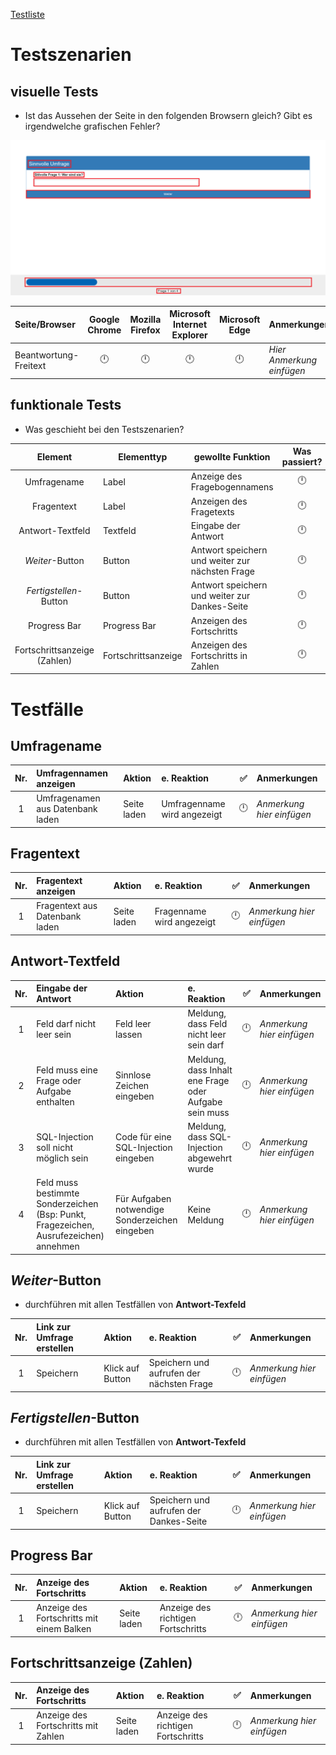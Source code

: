 [Testliste](/Tests/Testliste.md)
# Testszenarien
## visuelle Tests
* Ist das Aussehen der Seite in den folgenden Browsern gleich? Gibt es irgendwelche grafischen Fehler?

![Bild der Beantwortung-Freitext-Seite](/Tests/Tests%20-%20Ver.%200.4/Images/Beantwortung-Freitext.png)

| Seite/Browser | Google Chrome | Mozilla Firefox | Microsoft Internet Explorer | Microsoft Edge | Anmerkungen |
| :--- | :---: | :---: |  :---: | :---: | :--- |
| Beantwortung-Freitext | :clock12: | :clock12:|:clock12:|:clock12:| *Hier Anmerkung einfügen* |

## funktionale Tests
* Was geschieht bei den Testszenarien?

| Element | Elementtyp | gewollte Funktion | Was passiert? |
| :---: | --- | --- | :---: |
| Umfragename | Label | Anzeige des Fragebogennamens | :clock12: |
| Fragentext | Label | Anzeigen des Fragetexts | :clock12: |
| Antwort-Textfeld | Textfeld | Eingabe der Antwort | :clock12: |
| *Weiter*-Button | Button | Antwort speichern und weiter zur nächsten Frage | :clock12: |
| *Fertigstellen*-Button | Button | Antwort speichern und weiter zur Dankes-Seite | :clock12: |
| Progress Bar | Progress Bar | Anzeigen des Fortschritts | :clock12: |
| Fortschrittsanzeige (Zahlen) | Fortschrittsanzeige | Anzeigen des Fortschritts in Zahlen | :clock12: |


# Testfälle

## Umfragename

| Nr. | Umfragennamen anzeigen | Aktion | e. Reaktion | :white_check_mark: | Anmerkungen |
| :---: | :--- | :--- | :--- | :---: | :--- |
| 1 | Umfragenamen aus Datenbank laden | Seite laden | Umfragenname wird angezeigt | :clock12: | *Anmerkung hier einfügen* |

## Fragentext
| Nr. | Fragentext anzeigen | Aktion | e. Reaktion | :white_check_mark: | Anmerkungen |
| :---: | :--- | :--- | :--- | :---: | :--- |
| 1 | Fragentext aus Datenbank laden | Seite laden | Fragenname wird angezeigt | :clock12: | *Anmerkung hier einfügen* |

## Antwort-Textfeld
| Nr. | Eingabe der Antwort |  Aktion | e. Reaktion | :white_check_mark: | Anmerkungen |
| :---: | :--- | :--- | :--- | :---: | :--- |
| 1 | Feld darf nicht leer sein | Feld leer lassen | Meldung, dass Feld nicht leer sein darf | :clock12: | *Anmerkung hier einfügen* |
| 2 | Feld muss eine Frage oder Aufgabe enthalten | Sinnlose Zeichen eingeben | Meldung, dass Inhalt ene Frage oder Aufgabe sein muss | :clock12: | *Anmerkung hier einfügen* |
| 3 | SQL-Injection soll nicht möglich sein | Code für eine SQL-Injection eingeben | Meldung, dass SQL-Injection abgewehrt wurde | :clock12: | *Anmerkung hier einfügen* |
| 4 | Feld muss bestimmte Sonderzeichen (Bsp: Punkt, Fragezeichen, Ausrufezeichen) annehmen | Für Aufgaben notwendige Sonderzeichen eingeben | Keine Meldung | :clock12: | *Anmerkung hier einfügen* |

## *Weiter*-Button
- durchführen mit allen Testfällen von **Antwort-Texfeld**

| Nr. | Link zur Umfrage erstellen | Aktion | e. Reaktion | :white_check_mark: | Anmerkungen |
| :---: | :--- | :--- | :--- | :---: | :--- |
| 1 | Speichern | Klick auf Button | Speichern und aufrufen der nächsten Frage | :clock12: | *Anmerkung hier einfügen* |

## *Fertigstellen*-Button
- durchführen mit allen Testfällen von **Antwort-Texfeld**

| Nr. | Link zur Umfrage erstellen | Aktion | e. Reaktion | :white_check_mark: | Anmerkungen |
| :---: | :--- | :--- | :--- | :---: | :--- |
| 1 | Speichern | Klick auf Button | Speichern und aufrufen der Dankes-Seite | :clock12: | *Anmerkung hier einfügen* |

## Progress Bar

| Nr. | Anzeige des Fortschritts | Aktion | e. Reaktion | :white_check_mark: | Anmerkungen |
| :---: | :--- | :--- | :--- | :---: | :--- |
| 1 | Anzeige des Fortschritts mit einem Balken | Seite laden | Anzeige des richtigen Fortschritts | :clock12: | *Anmerkung hier einfügen* |

## Fortschrittsanzeige (Zahlen)

| Nr. | Anzeige des Fortschritts | Aktion | e. Reaktion | :white_check_mark: | Anmerkungen |
| :---: | :--- | :--- | :--- | :---: | :--- |
| 1 | Anzeige des Fortschritts mit Zahlen | Seite laden | Anzeige des richtigen Fortschritts | :clock12: | *Anmerkung hier einfügen* |

